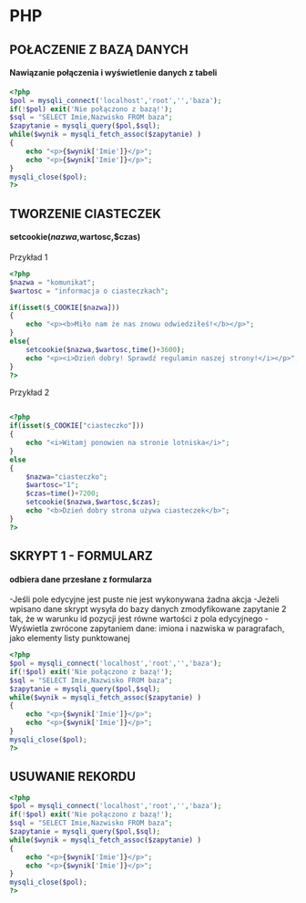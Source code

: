 # PHP

## POŁACZENIE Z BAZĄ DANYCH
#### Nawiązanie połączenia i  wyświetlenie danych z tabeli

```php
<?php
$pol = mysqli_connect('localhost','root','','baza');
if(!$pol) exit('Nie połączono z bazą!');
$sql = "SELECT Imie,Nazwisko FROM baza";
$zapytanie = mysqli_query($pol,$sql);
while($wynik = mysqli_fetch_assoc($zapytanie) )
{
    echo "<p>{$wynik['Imie']}</p>";
    echo "<p>{$wynik['Imie']}</p>";
}
mysqli_close($pol);
?>
```

## TWORZENIE CIASTECZEK
#### setcookie($nazwa,$wartosc,$czas)
Przykład 1
```php
<?php
$nazwa = "komunikat";
$wartosc = "informacja o ciasteczkach";

if(isset($_COOKIE[$nazwa]))
{
    echo "<p><b>Miło nam że nas znowu odwiedziłeś!</b></p>";
}
else{
    setcookie($nazwa,$wartosc,time()+3600);
    echo "<p><i>Dzień dobry! Sprawdź regulamin naszej strony!</i></p>";
}
?>
```

Przykład 2
```php

<?php
if(isset($_COOKIE["ciasteczko"]))
{
    echo "<i>Witamj ponowien na stronie lotniska</i>";
}
else
{
    $nazwa="ciasteczko";
    $wartosc="1";
    $czas=time()+7200;
    setcookie($nazwa,$wartosc,$czas);
    echo "<b>Dzień dobry strona używa ciasteczek</b>";
}
?>


```


## SKRYPT 1 - FORMULARZ
#### odbiera dane przesłane z formularza
-Jeśli pole edycyjne jest puste nie jest wykonywana żadna akcja
-Jeżeli wpisano dane skrypt wysyła do bazy danych zmodyfikowane zapytanie 2 tak, że w warunku
id pozycji jest równe wartości z pola edycyjnego
-Wyświetla zwrócone zapytaniem dane: imiona i nazwiska w paragrafach, jako elementy listy
punktowanej
```php
<?php
$pol = mysqli_connect('localhost','root','','baza');
if(!$pol) exit('Nie połączono z bazą!');
$sql = "SELECT Imie,Nazwisko FROM baza";
$zapytanie = mysqli_query($pol,$sql);
while($wynik = mysqli_fetch_assoc($zapytanie) )
{
    echo "<p>{$wynik['Imie']}</p>";
    echo "<p>{$wynik['Imie']}</p>";
}
mysqli_close($pol);
?>
```


## USUWANIE REKORDU

```php
<?php
$pol = mysqli_connect('localhost','root','','baza');
if(!$pol) exit('Nie połączono z bazą!');
$sql = "SELECT Imie,Nazwisko FROM baza";
$zapytanie = mysqli_query($pol,$sql);
while($wynik = mysqli_fetch_assoc($zapytanie) )
{
    echo "<p>{$wynik['Imie']}</p>";
    echo "<p>{$wynik['Imie']}</p>";
}
mysqli_close($pol);
?>
```








